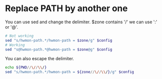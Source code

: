 # Replace PATH by another one

You can use sed and change the delimiter.
$zone contains '/' we can use ':' or '@'.

```bash
# Not working
sed "s/hwmon-path.*/hwmon-path = $zone/g" $config
# Working
sed "s@hwmon-path.*@hwmon-path = $zone@g" $config
```

You can also escape the delimiter.

```bash
echo ${PWD//\//\\/}
sed "s/hwmon-path.*/hwmon-path = ${zone//\//\\/}/g" $config
```
